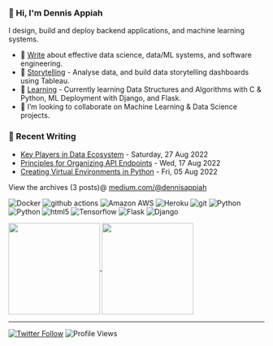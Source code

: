### 👋 Hi, I'm Dennis Appiah

I design, build and deploy backend applications, and machine learning systems.

- 📝 [Write](https://medium.com/@dennisappiah) about effective data science, data/ML systems, and software engineering.
- 🧠 [Storytelling](https://public.tableau.com/app/profile/dennis.appiah#!/?newProfile=&activeTab=0) - Analyse data, and build data storytelling dashboards using Tableau.
- 🌱 [Learning](https://github.com/dennisappiahALX/100DaysOfCode) - Currently learning Data Structures and Algorithms with C & Python, ML Deployment with Django, and Flask.
- 💞️ I’m looking to collaborate on Machine Learning & Data Science projects.


### 📝 Recent Writing

<!-- writing starts -->
* [Key Players in Data Ecosystem](https://medium.com/@dennisappiah/key-players-in-data-ecosystem-e6dc574004b) - Saturday, 27 Aug 2022
* [Principles for Organizing API Endpoints](https://medium.com/@dennisappiah/principles-for-organizing-api-endpoints-895b6e5efe3) - Wed, 17 Aug 2022
* [Creating Virtual Environments in Python](https://medium.com/p/257ec7e7f434) - Fri, 05 Aug 2022

View the archives (3 posts)@ [medium.com/@dennisappiah](https://medium.com/@dennisappiah)

<p>
  <img alt="Docker" src="https://img.shields.io/badge/-Docker-46a2f1?style=flat-square&logo=docker&logoColor=white" />
  <img alt="github actions" src="https://img.shields.io/badge/-Github_Actions-2088FF?style=flat-square&logo=github-actions&logoColor=white" />
  <img alt="Amazon AWS" src="https://img.shields.io/badge/Amazon_AWS-FF9900?style=flat-square&logo=amazonaws&logoColor=white" />
  <img alt="Heroku" src="https://img.shields.io/badge/-Heroku-430098?style=flat-square&logo=heroku&logoColor=white" />
  <img alt="git" src="https://img.shields.io/badge/-Git-F05032?style=flat-square&logo=git&logoColor=white" />
  <img alt="Python" src="https://img.shields.io/badge/Python-14354C?style=flat-square&logo=python&logoColor=white" />
  <img alt="Python" src="https://img.shields.io/badge/C-00599C?style=flat-square&logo=c&logoColor=white" />
  <img alt="html5" src="https://img.shields.io/badge/-HTML5-E34F26?style=flat-square&logo=html5&logoColor=white" />
  <img alt="Tensorflow" src="https://img.shields.io/badge/TensorFlow-FF6F00?style=flat-square&logo=tensorflow&logoColor=white" />
  <img alt="Flask" src="https://img.shields.io/badge/Flask-000000?style=flat-square&logo=flask&logoColor=white" />
  <img alt="Django" src="https://img.shields.io/badge/Django-092E20?style=flat-square&logo=django&logoColor=white" />
</p>

<a href="https://github.com/anuraghazra/github-readme-stats">
  <img height="180px" align="center" src="https://github-readme-stats.vercel.app/api?username=dennisappiahALX&show_icons=true&theme=jolly&layout=compact" />
</a>
<a href="https://github.com/anuraghazra/convoychat">
  <img height="180px" align="center" src="https://github-readme-stats.vercel.app/api/top-langs/?username=dennisappiahALX&langs_count=8&theme=jolly&layout=compact" />
</a>

<!-- writing ends -->
---
[![Twitter Follow](https://img.shields.io/twitter/follow/dennisapiah?label=Follow&style=social)](https://twitter.com/kofi_tech) ![Profile Views](https://gpvc.arturio.dev/dennisappiahALX)

